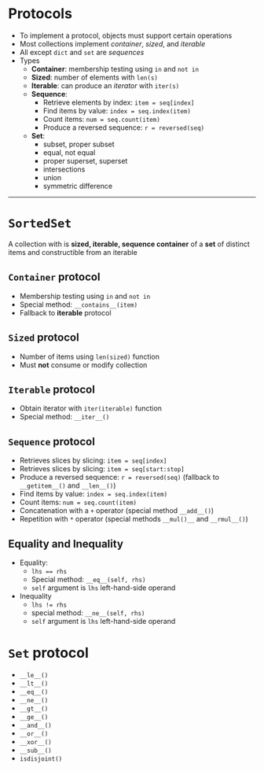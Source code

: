 # Protocols

- To implement a protocol, objects must support certain operations
- Most collections implement *container*, *sized*, and *iterable*
- All except `dict` and `set` are *sequences*
- Types
    - **Container**: membership testing using `in` and `not in`
    - **Sized**: number of elements with `len(s)`
    - **Iterable**: can produce an *iterator* with `iter(s)`
    - **Sequence**:
        - Retrieve elements by index: `item = seq[index]`
        - Find items by value: `index = seq.index(item)`
        - Count items: `num = seq.count(item)`
        - Produce a reversed sequence: `r = reversed(seq)`
    - **Set**:
        - subset, proper subset
        - equal, not equal
        - proper superset, superset
        - intersections
        - union
        - symmetric difference

---


# `SortedSet`

A collection with is **sized, iterable, sequence container** of a **set** of distinct items and constructible from an iterable


## `Container` protocol

- Membership testing using `in` and `not in`
- Special method: `__contains__(item)`
- Fallback to **iterable** protocol

## `Sized` protocol

- Number of items using `len(sized)` function
- Must **not** consume or modify collection

## `Iterable` protocol

- Obtain iterator with `iter(iterable)` function
- Special method: `__iter__()`

## `Sequence` protocol

- Retrieves slices by slicing: `item = seq[index]`
- Retrieves slices by slicing: `item = seq[start:stop]`
- Produce a reversed sequence: `r = reversed(seq)` (fallback to `__getitem__()` and `__len__()`)
- Find items by value: `index = seq.index(item)`
- Count items: `num = seq.count(item)`
- Concatenation with a `+` operator (special method `__add__()`)
- Repetition with `*` operator (special methods `__mul()__` and `__rmul__()`)

## Equality and Inequality

- Equality:
    - `lhs == rhs`
    - Special method: `__eq__(self, rhs)`
    - `self` argument is `lhs` left-hand-side operand
- Inequality
    - `lhs != rhs`
    - special method: `__ne__(self, rhs)`
    - `self` argument is `lhs` left-hand-side operand

# `Set` protocol

- `__le__()`
- `__lt__()`
- `__eq__()`
- `__ne__()`
- `__gt__()`
- `__ge__()`
- `__and__()`
- `__or__()`
- `__xor__()`
- `__sub__()`
- `isdisjoint()`
